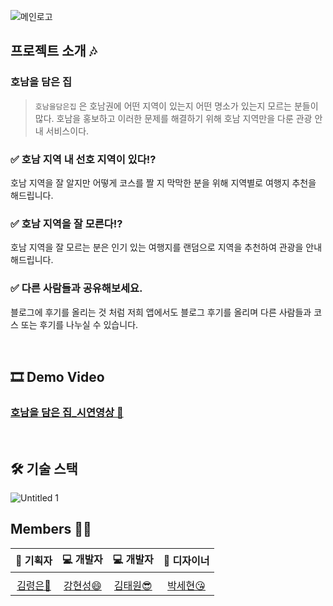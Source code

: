 ![메인로고](https://user-images.githubusercontent.com/55828162/129993559-d9e6ab3c-0934-4396-8653-e6d373fee8e2.png)


## 프로젝트 소개 🎶

### 호남을 담은 집

> `호남을담은집` 은  호남권에 어떤 지역이 있는지 어떤 명소가 있는지 모르는 분들이 많다. 호남을 홍보하고 이러한 문제를 해결하기 위해 호남 지역만을 다룬 관광 안내 서비스이다.

 

### ✅ 호남 지역 내 선호 지역이 있다!?

호남 지역을 잘 알지만 어떻게 코스를 짤 지 막막한 분을 위해 지역별로 여행지 추천을 해드립니다.

### ✅ 호남 지역을 잘 모른다!?

호남 지역을 잘 모르는 분은 인기 있는 여행지를 랜덤으로 지역을 추천하여 관광을 안내해드립니다.

### ✅ 다른 사람들과 공유해보세요.

블로그에 후기를 올리는 것 처럼 저희 앱에서도 블로그 후기를 올리며 다른 사람들과 코스 또는 후기를 나누실 수 있습니다.

<br>

## 🎞 Demo Video

### [호남을 담은 집_시연영상 🍎](https://youtu.be/EmJ8FTM02XI)

<br>

## 🛠 기술 스택

![Untitled 1](https://user-images.githubusercontent.com/55828162/129993197-80df51e6-c66f-434c-b692-5d91997c2c0e.png)

## Members 👯‍♀️

|                📝 기획자                |                   💻 개발자                   |                 💻 개발자                 |               🎨 디자이너               |
| :------------------------------------: | :------------------------------------------: | :--------------------------------------: | :------------------------------------: |
|                                        |                                              |                                          |                                        |
| [김령은🥰](https://github.com/ryongnii) | [강현성😄](https://github.com/hyeonseongkang) | [김태원😎](https://github.com/kimtae9217) | [박세현😘](https://github.com/sehyun89) |

